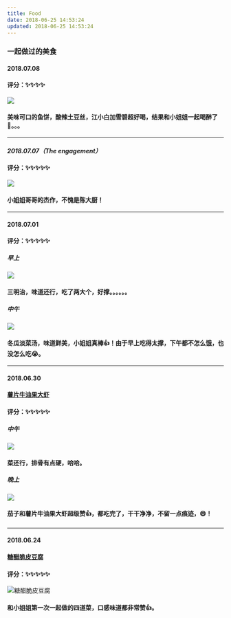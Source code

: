 ```yaml
---
title: Food
date: 2018-06-25 14:53:24
updated: 2018-06-25 14:53:24
---
```


### 一起做过的美食

#### 2018.07.08
#### 评分：✨✨✨✨
![](./index/11531128923_.pic_hd.jpg)
#### 美味可口的鱼饼，酸辣土豆丝，江小白加雪碧超好喝，结果和小姐姐一起喝醉了🤣。。。
---

#### ***2018.07.07（The engagement）***
#### 评分：✨✨✨✨✨ 
![](./index/21531129119_.pic_hd.jpg)
#### 小姐姐哥哥的杰作，不愧是陈大厨！
---
#### 2018.07.01
#### 评分：✨✨✨✨✨ 
##### 早上
![](./index/2018070101.JPG)
#### 三明治，味道还行，吃了两大个，好撑。。。。。。
##### 中午
![](./index/2018070102.JPG)
#### 冬瓜淡菜汤，味道鲜美，小姐姐真棒👍！由于早上吃得太撑，下午都不怎么饿，也没怎么吃😭。
---
#### 2018.06.30
#### [薯片牛油果大虾](http://mp.weixin.qq.com/s?__biz=MzA3MDI2MjIzNw==&mid=2650537107&idx=1&sn=30ed00c76114c08f6533e59fe7f1bd1e&chksm=8730d021b0475937f53c43abfb0e5138a250ab04c7909306452264e3564f3be1110f15f00cba&mpshare=1&scene=23&srcid=0629MrOB9I5X23WoLaJy9MUC#rd)
#### 评分：✨✨✨✨✨ 
##### 中午
![](./index/2018063002.JPG)
#### 菜还行，排骨有点硬，哈哈。
##### 晚上
![](./index/2018063001.JPG)
#### 茄子和薯片牛油果大虾超级赞👍，都吃完了，干干净净，不留一点痕迹，😄！
---
#### 2018.06.24 
#### [糖醋脆皮豆腐](https://mp.weixin.qq.com/s?__biz=MzA3MDI2MjIzNw==&mid=2650536903&idx=1&sn=cda34b75637856db09eb55ccc61090aa&chksm=8730d775b0475e63a1b1d25dbd5999f312889ea84e9ef4948e056896a68c0317b64904ecad95&mpshare=1&scene=23&srcid=0622mPz0VezbH2gsOa9us6S9%23rd) <br>
#### 评分：✨✨✨✨✨ 
![糖醋脆皮豆腐](./index/糖醋脆皮豆腐.JPG)

#### 和小姐姐第一次一起做的四道菜，口感味道都非常赞👍。
